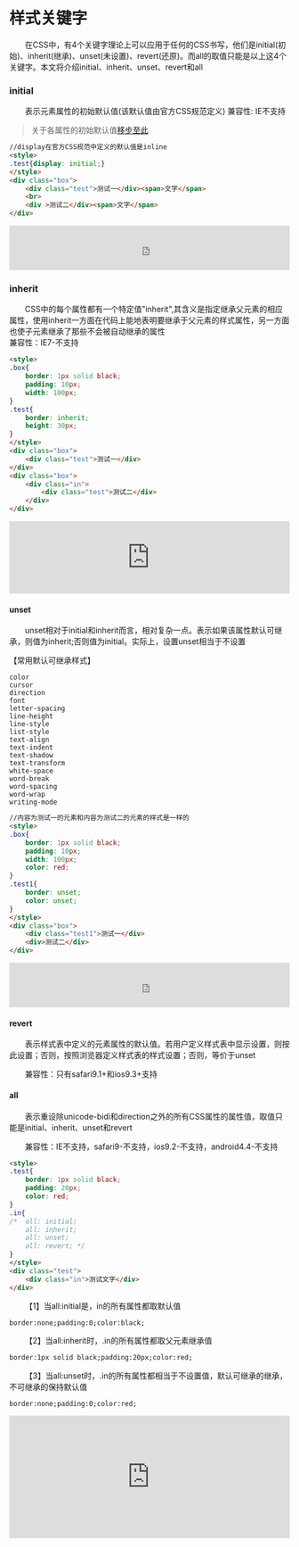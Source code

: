 # 样式关键字
&emsp;&emsp;在CSS中，有4个关键字理论上可以应用于任何的CSS书写，他们是initial(初始)、inherit(继承)、unset(未设置)、revert(还原)。而all的取值只能是以上这4个关键字。本文将介绍initial、inherit、unset、revert和all

### initial
&emsp;&emsp;表示元素属性的初始默认值(该默认值由官方CSS规范定义)
兼容性: IE不支持
>关于各属性的初始默认值[移步至此](https://developer.mozilla.org/en-US/docs/Web/CSS/Reference)  

```html
//display在官方CSS规范中定义的默认值是inline
<style>
.test{display: initial;}
</style>
<div class="box">
    <div class="test">测试一</div><span>文字</span>
    <br>
    <div >测试二</div><span>文字</span>
</div>
```

<iframe style="line-height: 1.5; width: 100%; height: 80px;" src="https://demo.xiaohuochai.site/css/base/b6.html" frameborder="0" width="320" height="240"></iframe>  

### inherit
&emsp;&emsp;CSS中的每个属性都有一个特定值"inherit",其含义是指定继承父元素的相应属性，使用inherit一方面在代码上能地表明要继承于父元素的样式属性，另一方面也使子元素继承了那些不会被自动继承的属性  
兼容性：IE7-不支持
```html
<style>
.box{
    border: 1px solid black;
    padding: 10px;
    width: 100px;
}
.test{
    border: inherit;
    height: 30px;
}
</style>
<div class="box">
    <div class="test">测试一</div>
</div>
<div class="box">
    <div class="in">
        <div class="test">测试二</div>        
    </div>
</div>
```

<iframe style="width: 100%; height: 130px;" src="https://demo.xiaohuochai.site/css/base/b7.html" frameborder="0" width="320" height="240"></iframe>

#### unset
&emsp;&emsp;unset相对于initial和inherit而言，相对复杂一点。表示如果该属性默认可继承，则值为inherit;否则值为initial。实际上，设置unset相当于不设置  

【常用默认可继承样式】
```
color
cursor
direction
font
letter-spacing
line-height
line-style
list-style
text-align
text-indent
text-shadow
text-transform
white-space
word-break
word-spacing
word-wrap
writing-mode
```

```html
//内容为测试一的元素和内容为测试二的元素的样式是一样的
<style>
.box{
    border: 1px solid black;
    padding: 10px;
    width: 100px;
    color: red;
}
.test1{
    border: unset;
    color: unset;
}
</style>
<div class="box">
    <div class="test1">测试一</div>
    <div>测试二</div>
</div>
```

<iframe style="width: 100%; height: 80px;" src="https://demo.xiaohuochai.site/css/base/b8.html" frameborder="0" width="320" height="240"></iframe>

#### revert
&emsp;&emsp;表示样式表中定义的元素属性的默认值。若用户定义样式表中显示设置，则按此设置；否则，按照浏览器定义样式表的样式设置；否则，等价于unset  

&emsp;&emsp;兼容性：只有safari9.1+和ios9.3+支持

#### all
&emsp;&emsp;表示重设除unicode-bidi和direction之外的所有CSS属性的属性值，取值只能是initial、inherit、unset和revert  

&emsp;&emsp;兼容性：IE不支持，safari9-不支持，ios9.2-不支持，android4.4-不支持  

```html
<style>
.test{
    border: 1px solid black;
    padding: 20px;
    color: red;
}
.in{
/*  all: initial;
    all: inherit;
    all: unset;
    all: revert; */
}
</style>
<div class="test">
    <div class="in">测试文字</div>            
</div>
```

&emsp;&emsp;【1】当all:initial是，in的所有属性都取默认值

```html
border:none;padding:0;color:black;
```

&emsp;&emsp;【2】当all:inherit时，.in的所有属性都取父元素继承值  
```html
border:1px solid black;padding:20px;color:red;
```

&emsp;&emsp;【3】当all:unset时，.in的所有属性都相当于不设置值，默认可继承的继承，不可继承的保持默认值  

```
border:none;padding:0;color:red;
```

<iframe style="width: 100%; height: 220px;" src="https://demo.xiaohuochai.site/css/base/b9.html" frameborder="0" width="320" height="240"></iframe>